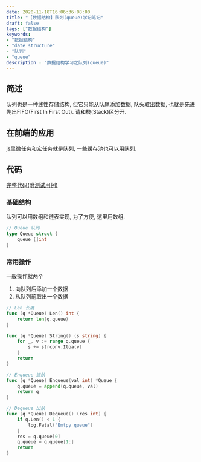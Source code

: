 ```yaml
---
date: 2020-11-18T16:06:36+08:00
title: "【数据结构】队列(queue)学记笔记"
draft: false
tags: ["数据结构"]
keywords:
- "数据结构"
- "date structure"
- "队列"
- "queue"
description : "数据结构学习之队列(queue)"
---
```


## 简述
队列也是一种线性存储结构, 但它只能从队尾添加数据, 队头取出数据, 也就是先进先出FIFO(First In First Out). 请和栈(Stack)区分开.

<!--more-->
## 在前端的应用
js里微任务和宏任务就是队列, 一些缓存池也可以用队列.

## 代码
[完整代码(附测试用例)](https://github.com/NgeKaworu/goLab/blob/main/struct/queue/queue.go)
### 基础结构
队列可以用数组和链表实现, 为了方便, 这里用数组.
```go
// Queue 队列
type Queue struct {
	queue []int
}
```

### 常用操作

一般操作就两个
1. 向队列后添加一个数据
2. 从队列前取出一个数据


```go
// Len 长度
func (q *Queue) Len() int {
	return len(q.queue)
}

func (q *Queue) String() (s string) {
	for _, v := range q.queue {
		s += strconv.Itoa(v)
	}
	return
}

// Enqueue 进队
func (q *Queue) Enqueue(val int) *Queue {
	q.queue = append(q.queue, val)
	return q
}

// Dequeue 出队
func (q *Queue) Dequeue() (res int) {
	if q.Len() < 1 {
		log.Fatal("Emtpy queue")
	}
	res = q.queue[0]
	q.queue = q.queue[1:]
	return
}
```